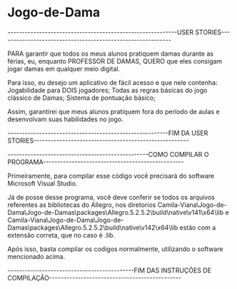 # Jogo-de-Dama

-----------------------------------------------------------USER STORIES------------------------------------------------------------

PARA garantir que todos os meus alunos pratiquem damas durante as férias, eu, enquanto PROFESSOR DE DAMAS, QUERO que eles consigam jogar damas em qualquer meio digital.

Para isso, eu desejo um aplicativo de fácil acesso e que nele contenha:
Jogabilidade para DOIS jogadores;
Todas as regras básicas do jogo clássico de Damas;
Sistema de pontuação básico;

Assim, garantirei que meus alunos pratiquem fora do período de aulas e desenvolvam suas habilidades no jogo.

--------------------------------------------------------FIM DA USER STORIES------------------------------------------------------





-------------------------------------------------COMO COMPILAR O PROGRAMA-------------------------------------------------

Primeiramente, para compilar esse código você precisará do software Microsoft Visual Studio.

Já de posse desse programa, você deve conferir se todos os arquivos referentes as bibliotecas do Allegro, nos diretorios Camila-Viana\Jogo-de-Dama\Jogo-de-Damas\packages\Allegro.5.2.5.2\build\native\v141\x64\lib e Camila-Viana\Jogo-de-Dama\Jogo-de-Damas\packages\Allegro.5.2.5.2\build\native\v142\x64\lib estão com a extensão correta, que no caso é .lib.

Após isso, basta compilar os codigos normalmente, utilizando o software mencionado acima.

--------------------------------------------FIM DAS INSTRUÇÕES DE COMPILAÇÃO----------------------------------------------
